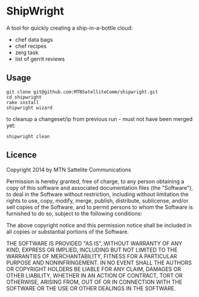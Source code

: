 # ShipWright

A tool for quickly creating a ship-in-a-bottle cloud:

* chef data bags
* chef recipes
* zerg task
* list of gerrit reviews

## Usage
```
git clone git@github.com:MTNSatelliteComm/shipwright.git
cd shipwright
rake install
shipwright wizard
```

to cleanup a changeset/ip from previous run - must not have been merged yet:

```
shipwright clean
```

## Licence

Copyright 2014 by MTN Sattelite Communications

Permission is hereby granted, free of charge, to any person obtaining a copy
of this software and associated documentation files (the "Software"), to
deal in the Software without restriction, including without limitation the
rights to use, copy, modify, merge, publish, distribute, sublicense, and/or
sell copies of the Software, and to permit persons to whom the Software is
furnished to do so, subject to the following conditions:

The above copyright notice and this permission notice shall be included in
all copies or substantial portions of the Software.

THE SOFTWARE IS PROVIDED "AS IS", WITHOUT WARRANTY OF ANY KIND, EXPRESS OR
IMPLIED, INCLUDING BUT NOT LIMITED TO THE WARRANTIES OF MERCHANTABILITY,
FITNESS FOR A PARTICULAR PURPOSE AND NONINFRINGEMENT. IN NO EVENT SHALL THE
AUTHORS OR COPYRIGHT HOLDERS BE LIABLE FOR ANY CLAIM, DAMAGES OR OTHER
LIABILITY, WHETHER IN AN ACTION OF CONTRACT, TORT OR OTHERWISE, ARISING
FROM, OUT OF OR IN CONNECTION WITH THE SOFTWARE OR THE USE OR OTHER DEALINGS
IN THE SOFTWARE.